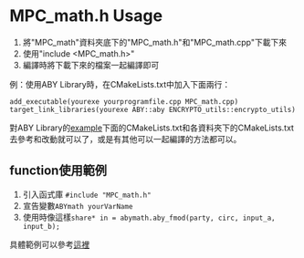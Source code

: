 # MPC_math.h Usage

1. 將"MPC_math"資料夾底下的"MPC_math.h"和"MPC_math.cpp"下載下來
2. 使用"include <MPC_math.h>"
3. 編譯時將下載下來的檔案一起編譯即可

例：使用ABY Library時，在CMakeLists.txt中加入下面兩行：
~~~
add_executable(yourexe yourprogramfile.cpp MPC_math.cpp)
target_link_libraries(yourexe ABY::aby ENCRYPTO_utils::encrypto_utils)
~~~

對ABY Library的[example](https://github.com/encryptogroup/ABY/tree/public/src/examples
)下面的CMakeLists.txt和各資料夾下的CMakeLists.txt去參考和改動就可以了，或是有其他可以一起編譯的方法都可以。

## function使用範例
1. 引入函式庫
`#include "MPC_math.h"`
2. 宣告變數`ABYmath yourVarName`
3. 使用時像這樣`share* in = abymath.aby_fmod(party, circ, input_a, input_b);`

具體範例可以參考[這裡](https://github.com/howcat/ABY/blob/main/MPC_math/MPC_math_test.cpp)